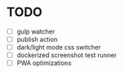 # TODO

- [ ] gulp watcher
- [ ] publish action
- [ ] dark/light mode css switcher
- [ ] dockerized screenshot test runner
- [ ] PWA optimizations
